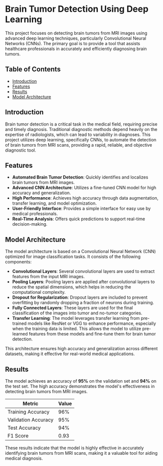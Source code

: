 # Brain Tumor Detection Using Deep Learning

This project focuses on detecting brain tumors from MRI images using advanced deep learning techniques, particularly Convolutional Neural Networks (CNNs). The primary goal is to provide a tool that assists healthcare professionals in accurately and efficiently diagnosing brain tumors.
## Table of Contents

- [Introduction](#introduction)
- [Features](#features)
- [Results](#results)
- [Model Architecture](#model-architecture)
  
## Introduction

Brain tumor detection is a critical task in the medical field, requiring precise and timely diagnosis. Traditional diagnostic methods depend heavily on the expertise of radiologists, which can lead to variability in diagnoses. This project utilizes deep learning, specifically CNNs, to automate the detection of brain tumors from MRI scans, providing a rapid, reliable, and objective diagnostic tool.

## Features

- **Automated Brain Tumor Detection**: Quickly identifies and localizes brain tumors from MRI images.
- **Advanced CNN Architecture**: Utilizes a fine-tuned CNN model for high accuracy and generalization.
- **High Performance**: Achieves high accuracy through data augmentation, transfer learning, and model optimization.
- **User-Friendly Interface**: Provides a simple interface for easy use by medical professionals.
- **Real-Time Analysis**: Offers quick predictions to support real-time decision-making.

## Model Architecture

The model architecture is based on a Convolutional Neural Network (CNN) optimized for image classification tasks. It consists of the following components:

- **Convolutional Layers**: Several convolutional layers are used to extract features from the input MRI images.
- **Pooling Layers**: Pooling layers are applied after convolutional layers to reduce the spatial dimensions, which helps in reducing the computational complexity.
- **Dropout for Regularization**: Dropout layers are included to prevent overfitting by randomly dropping a fraction of neurons during training.
- **Fully Connected Layers**: These layers are used for the final classification of the images into tumor and no-tumor categories.
- **Transfer Learning**: The model leverages transfer learning from pre-trained models like ResNet or VGG to enhance performance, especially when the training data is limited. This allows the model to utilize pre-learned features from these models and fine-tune them for brain tumor detection.

This architecture ensures high accuracy and generalization across different datasets, making it effective for real-world medical applications.

## Results

The model achieves an accuracy of **95%** on the validation set and **94%** on the test set. The high accuracy demonstrates the model's effectiveness in detecting brain tumors from MRI images.

| **Metric**           | **Value** |
|----------------------|-----------|
| Training Accuracy    | 96%       |
| Validation Accuracy  | 95%       |
| Test Accuracy        | 94%       |
| F1 Score             | 0.93      |

These results indicate that the model is highly effective in accurately identifying brain tumors from MRI scans, making it a valuable tool for aiding medical diagnosis.
